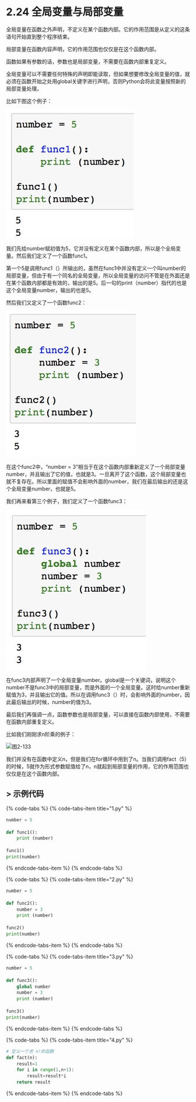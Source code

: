 # 2.24 全局变量与局部变量

全局变量在函数之外声明，不定义在某个函数内部。它的作用范围是从定义的这条语句开始直到整个程序结束。

局部变量在函数内容声明，它的作用范围也仅仅是在这个函数内部。

函数如果有参数的话，参数也是局部变量，不需要在函数内部重复定义。

全局变量可以不需要任何特殊的声明即能读取，但如果想要修改全局变量的值，就必须在函数开始之处用global关键字进行声明，否则Python会将此变量按照新的局部变量处理。

比如下图这个例子：

![&#x56FE;2-130](../../.gitbook/assets/image%20%28171%29.png)

我们先给number赋初值为5，它并没有定义在某个函数内部，所以是个全局变量。然后我们定义了一个函数func1。

第一个5是调用func1（）所输出的，虽然在func1中并没有定义一个叫number的局部变量，但由于有一个同名的全局变量，所以全局变量的访问不管是在外面还是在某个函数内部都是有效的，输出的是5。后一句的print（number）指代的也是这个全局变量number，输出的也是5。



然后我们又定义了一个函数func2：

![&#x56FE;2-131](../../.gitbook/assets/image%20%28199%29.png)

在这个func2中，“number = 3”相当于在这个函数内部重新定义了一个局部变量number，并且输出了它的值，也就是3。一旦离开了这个函数，这个局部变量也就不复存在。所以里面的赋值不会影响外面的number，我们在最后输出的还是这个全局变量number，也就是5。



我们再来看第三个例子，我们定义了一个函数func3：

![&#x56FE;2-132](../../.gitbook/assets/image%20%28193%29.png)

在func3内部声明了一个全局变量number。global是一个关键词，说明这个number不是func3中的局部变量，而是外面的一个全局变量。这时给number重新赋值为3，并且输出它的值。所以在调用func3（）时，会影响外面的number，因此最后输出的时候，number的值为3。



最后我们再强调一点，函数参数也是局部变量，可以直接在函数内部使用，不需要在函数内部重复定义。

比如我们刚刚求n阶乘的例子：

![&#x56FE;2-133](blob:https://minghuiwu.gitbook.io/e3a919b8-e7da-4455-b2e7-3a3a0fc4a8bb)

我们并没有在函数中定义n，但是我们在for循环中用到了n。当我们调用fact（5）的时候，5就作为形式参数赋值给了n，n就起到局部变量的作用，它的作用范围也仅仅是在这个函数内部。



## &gt; 示例代码

{% code-tabs %}
{% code-tabs-item title="1.py" %}
```python
number = 5
 
def func1():
    print (number)
    
func1()
print(number)
```
{% endcode-tabs-item %}
{% endcode-tabs %}

{% code-tabs %}
{% code-tabs-item title="2.py" %}
```python
number = 5

def func2():
    number = 3
    print (number)

func2()
print(number)
```
{% endcode-tabs-item %}
{% endcode-tabs %}

{% code-tabs %}
{% code-tabs-item title="3.py" %}
```python
number = 5

def func3():
    global number
    number = 3
    print (number)

func3()
print(number)
```
{% endcode-tabs-item %}
{% endcode-tabs %}

{% code-tabs %}
{% code-tabs-item title="4.py" %}
```python
# 定义一个求 n!的函数
def fact(n):
    result=1
    for i in range(1,n+1):
        result=result*i
    return result
```
{% endcode-tabs-item %}
{% endcode-tabs %}

